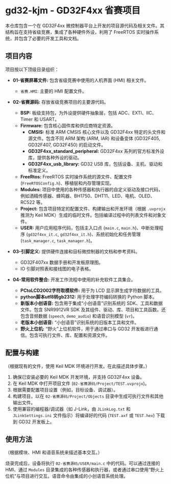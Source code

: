 # gd32-kjm - GD32F4xx 省赛项目

本仓库包含一个在 GD32F4xx 微控制器平台上开发的项目源代码及相关文件。其结构旨在支持省级竞赛，集成了各种硬件外设，利用了 FreeRTOS 实时操作系统，并包含了必要的开发工具和文档。

## 项目内容

项目按以下顶级目录组织：

*   **01-省赛屏幕文件:** 包含省级竞赛中使用的人机界面 (HMI) 相关文件。
    *   `省赛.HMI`: 主要的 HMI 配置文件。

*   **02-省赛源码:** 存放省级竞赛项目的主要源代码。
    *   **BSP:** 板级支持包，为外设提供硬件抽象层，包括 ADC、EXTI、IIC、Timer 和 USART。
    *   **Firmware:** 包含核心固件库和供应商特定资源。
        *   **CMSIS:** 标准 ARM CMSIS 核心文件以及 GD32F4xx 特定的头文件和源文件。包含不同 ARM 架构 (ARM, IAR) 和设备变体 (GD32F405, GD32F407, GD32F450) 的启动文件。
        *   **GD32F4xx_standard_peripheral:** GD32F4xx 系列的官方标准外设库，提供各种外设的驱动。
        *   **GD32F4xx_usb_library:** GD32 USB 库，包括设备、主机、驱动和标准定义。
    *   **FreeRtos:** FreeRTOS 实时操作系统的源文件、配置文件 (`FreeRTOSConfig.h`)、移植层和内存管理实现。
    *   **Modules:** 项目中使用的各种传感器和执行器的自定义驱动及接口代码，例如酒精传感器、蜂鸣器、BH1750、DHT11、LED、电机、OLED、RC522 等。
    *   **Project:** 包含项目特定的配置文件、构建输出和开发环境（根据 `.uvprojx` 推测为 Keil MDK）生成的临时文件。包括编译过程中的列表文件和对象文件。
    *   **USER:** 用户应用程序代码，包括主入口点 (`main.c`, `main.h`)、中断处理程序 (`gd32f4xx_it.c`, `gd32f4xx_it.h`)、系统初始化和任务管理 (`task_manager.c`, `task_manager.h`)。

*   **03-引脚定义:** 提供硬件连接和目标微控制器的文档和参考资料。
    *   GD32F407xx 数据手册和开发板原理图。
    *   IO 引脚对照表和接线图的电子表格。

*   **04-常用软件整合:** 开发工作流程中使用的补充软件工具集合。
    *   **PCtoLCD2002字符取模软件:** 用于为 LCD 显示屏生成字符数据的工具。
    *   **python脚本utf8转gb2312:** 用于处理字符编码转换的 Python 脚本。
    *   **新版本小创语音:** 包含用于集成“小创语音”识别系统的 SDK、工具和数据文件。包含 SNR9912VR SDK 及其组件、驱动、库、项目和工具函数。还包含音频数据 (`speech`, `demo_audio`) 和语音识别模型 (`vr`)。
    *   **老版本小创语音:** “小创语音”识别系统的旧版本工具和文件。
    *   **野火上位机:** “野火”上位机软件，用于通过串口与 GD32 开发板进行通信。包含可执行文件、库、配置和资源文件。

## 配置与构建

（根据现有的文件，使用 Keil MDK 环境进行开发。在此描述具体步骤。）

1.  确保已安装必要的 Keil MDK 开发环境，并支持 GD32F4xx 设备。
2.  在 Keil MDK 中打开项目文件 (`02-省赛源码/Project/TEST.uvprojx`)。
3.  根据需要配置项目设置（例如，目标设备、调试器）。
4.  构建项目，以在 `02-省赛源码/Project/Objects` 目录中生成可执行文件和其他输出文件。
5.  使用兼容的编程器/调试器（如 J-Link，由 `JLinkLog.txt` 和 `JLinkSettings.ini` 文件指示）将编译好的代码 (`TEST.axf` 或 `TEST.hex`) 下载到 GD32 开发板上。

## 使用方法

（根据模块、HMI 和语音系统来描述基本交互。）

烧录完成后，设备将执行 `02-省赛源码/USER/main.c` 中的代码。可以通过连接的 HMI、通过 `Modules` 目录集成的各种传感器和执行器，或者通过串口使用“野火上位机”与项目进行交互。语音命令由集成的小创语音系统处理。